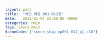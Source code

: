 ```yaml
---
layout: post
title:  "메인_회상_001~012장"
date:   2021-01-07 23:00:00 +0000
categories: Main
Tags: Story Main
SceneCode: ["scene_skip_cp001-012_q1_s10"]
---
```

